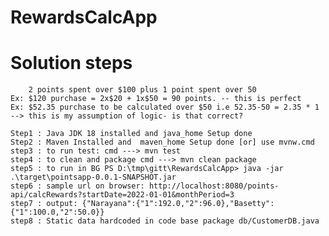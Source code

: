 # RewardsCalcApp

# Solution steps
        2 points spent over $100 plus 1 point spent over 50
    Ex: $120 purchase = 2x$20 + 1x$50 = 90 points. -- this is perfect
    Ex: $52.35 purchase to be calculated over $50 i.e 52.35-50 = 2.35 * 1 --> this is my assumption of logic- is that correct?
    
    Step1 : Java JDK 18 installed and java_home Setup done 
    Step2 : Maven Installed and  maven_home Setup done [or] use mvnw.cmd
    step3 : to run test: cmd ---> mvn test 
    step4 : to clean and package cmd ---> mvn clean package
    step5 : to run in BG PS D:\tmp\gitt\RewardsCalcApp> java -jar .\target\pointsapp-0.0.1-SNAPSHOT.jar
    step6 : sample url on browser: http://localhost:8080/points-api/calcRewards?startDate=2022-01-01&monthPeriod=3
    step7 : output: {"Narayana":{"1":192.0,"2":96.0},"Basetty":{"1":100.0,"2":50.0}}
    step8 : Static data hardcoded in code base package db/CustomerDB.java
